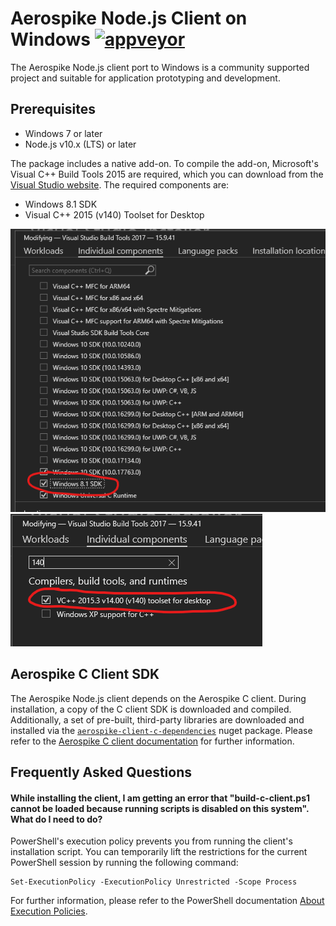# Aerospike Node.js Client on Windows [![appveyor][appveyor-image]][appveyor-url]

[appveyor-image]: https://ci.appveyor.com/api/projects/status/1pwlt87blqrmgyis/branch/master?svg=true
[appveyor-url]: https://ci.appveyor.com/project/aerospike/aerospike-client-nodejs/

The Aerospike Node.js client port to Windows is a community supported project
and suitable for application prototyping and development.

<a name="Prerequisites"></a>
## Prerequisites

* Windows 7 or later
* Node.js v10.x (LTS) or later

The package includes a native add-on. To compile the add-on, Microsoft's Visual
C++ Build Tools 2015 are required, which you can download from the
[Visual Studio website](https://visualstudio.microsoft.com/vs/older-downloads/).
The required components are:

* Windows 8.1 SDK
* Visual C++ 2015 (v140) Toolset for Desktop

![Windows 8.1 SDK](./docs/assets/windows-8-1-sdk.png)
![VC++ 2015.3 v14.00 (v140) toolset for desktop](./docs/assets/vc-2015-3-v140.png)

<a name="aerospike-c-client-sdk"></a>
## Aerospike C Client SDK

The Aerospike Node.js client depends on the Aerospike C client. During
installation, a copy of the C client SDK is downloaded and compiled.
Additionally, a set of pre-built, third-party libraries are downloaded and
installed via the
[`aerospike-client-c-dependencies`](https://www.nuget.org/packages/aerospike-client-c-dependencies)
nuget package. Please refer to the [Aerospike C client
documentation](https://github.com/aerospike/aerospike-client-c/tree/master/vs)
for further information.

<a name="FAQ"></a>
## Frequently Asked Questions

#### While installing the client, I am getting an error that "build-c-client.ps1 cannot be loaded because running scripts is disabled on this system". What do I need to do?

PowerShell's execution policy prevents you from running the client's installation script. You can temporarily lift the restrictions for the current PowerShell session by running the following command:

    Set-ExecutionPolicy -ExecutionPolicy Unrestricted -Scope Process

For further information, please refer to the PowerShell documentation [About Execution Policies](https://docs.microsoft.com/en-sg/powershell/module/microsoft.powershell.core/about/about_execution_policies).